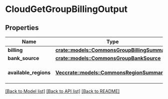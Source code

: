 # CloudGetGroupBillingOutput

## Properties

Name | Type | Description | Notes
------------ | ------------- | ------------- | -------------
**billing** | [**crate::models::CommonsGroupBillingSummary**](CommonsGroupBillingSummary.md) |  | 
**bank_source** | [**crate::models::CommonsGroupBankSource**](CommonsGroupBankSource.md) |  | 
**available_regions** | [**Vec<crate::models::CommonsRegionSummary>**](CommonsRegionSummary.md) | A list of region summaries. | 

[[Back to Model list]](../README.md#documentation-for-models) [[Back to API list]](../README.md#documentation-for-api-endpoints) [[Back to README]](../README.md)



